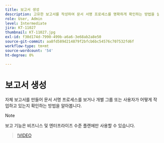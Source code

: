 ```yaml
---
title: 보고서 생성
description: 고유한 보고서를 작성하여 문서 서명 프로세스를 명확하게 확인하는 방법을 살펴보십시오
role: User, Admin
level: Intermediate
jira: KT-11027
thumbnail: KT-11027.jpg
exl-id: f30d174d-7990-499b-a6a6-3e68ab2a8e50
source-git-commit: aa8fd589d214879f2bfcb6bc54576c707532fd6f
workflow-type: tm+mt
source-wordcount: '54'
ht-degree: 0%

---
```


# 보고서 생성

자체 보고서를 만들어 문서 서명 프로세스를 보거나 개별 그룹 또는 사용자가 어떻게 작업하고 있는지 확인하는 방법을 알아봅니다.

>[!NOTE]
>
>보고 기능은 비즈니스 및 엔터프라이즈 수준 플랜에만 사용할 수 있습니다.

>[!VIDEO](https://video.tv.adobe.com/v/346754?quality=12&learn=on&hidetitle=true)
